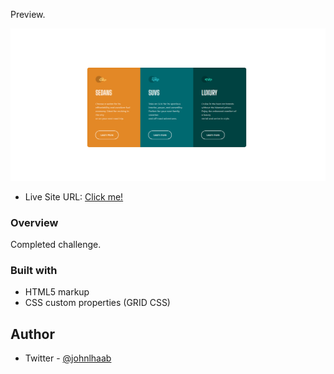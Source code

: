 Preview.

![](screenshot.png)

- Live Site URL: [Click me!](https://johnhaab.github.io/3-column-preview-card-component-main/)

### Overview

Completed challenge.

### Built with

- HTML5 markup
- CSS custom properties (GRID CSS)

## Author

- Twitter - [@johnlhaab](https://www.twitter.com/johnlhaab)
